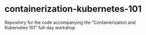 # containerization-kubernetes-101
Repository for the code accompanying the "Containerization and Kubernetes 101" full-day workshop 
